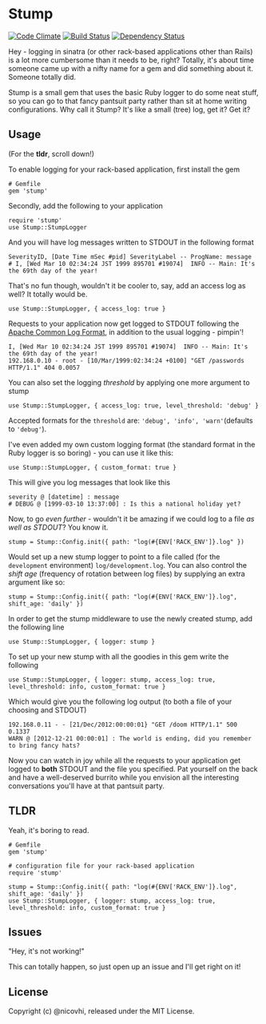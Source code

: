 # Stump

[![Code Climate](https://codeclimate.com/github/nicohvi/stump.png)](https://codeclimate.com/github/nicohvi/stump)
[![Build Status](https://travis-ci.org/nicohvi/stump.png?branch=master)](https://travis-ci.org/nicohvi/stump)
[![Dependency Status](https://gemnasium.com/nicohvi/stump.png)](https://gemnasium.com/nicohvi/stump)

Hey - logging in sinatra (or other rack-based applications other than Rails) is a lot more cumbersome than
it needs to be, right? Totally, it's about time someone came up with a nifty name for a gem and did something
about it. Someone totally did.

Stump is a small gem that uses the basic Ruby logger to do some neat stuff, so you can go to that fancy pantsuit party
rather than sit at home writing configurations. Why call it Stump? It's like a small (tree) log, get it? Get it?

## Usage

(For the **tldr**, scroll down!)

To enable logging for your rack-based application, first install the gem

    # Gemfile
    gem 'stump'

Secondly, add the following to your application

    require 'stump'
    use Stump::StumpLogger

And you will have log messages written to STDOUT in the following format

    SeverityID, [Date Time mSec #pid] SeverityLabel -- ProgName: message
    # I, [Wed Mar 10 02:34:24 JST 1999 895701 #19074]  INFO -- Main: It's the 69th day of the year!

That's no fun though, wouldn't it be cooler to, say, add an access log as well? It totally would be.

    use Stump::StumpLogger, { access_log: true }

Requests to your application now get logged to STDOUT following the [Apache Common Log Format](http://httpd.apache.org/docs/1.3/logs.html#common),
in addition to the usual logging - pimpin'!

    I, [Wed Mar 10 02:34:24 JST 1999 895701 #19074]  INFO -- Main: It's the 69th day of the year!
    192.168.0.10 - root - [10/Mar/1999:02:34:24 +0100] "GET /passwords HTTP/1.1" 404 0.0057

You can also set the logging *threshold* by applying one more argument to stump

    use Stump::StumpLogger, { access_log: true, level_threshold: 'debug' }

Accepted formats for the `threshold` are: `'debug', 'info', 'warn'`(defaults to `'debug'`).

I've even added my own custom logging format (the standard format in the Ruby logger is so boring) - you can use it like this:

    use Stump::StumpLogger, { custom_format: true }

This will give you log messages that look like this

    severity @ [datetime] : message
    # DEBUG @ [1999-03-10 13:37:00] : Is this a national holiday yet?

Now, to go *even further* - wouldn't it be amazing if we could log to a file *as well as STDOUT*? You know it.

    stump = Stump::Config.init({ path: "log(#{ENV['RACK_ENV']}.log" })

Would set up a new stump logger to point to a file called (for the `development` environment) `log/development.log`.
You can also control the *shift age* (frequency of rotation between log files) by supplying an extra argument like so:

    stump = Stump::Config.init({ path: "log(#{ENV['RACK_ENV']}.log", shift_age: 'daily' })

In order to get the stump middleware to use the newly created stump, add the following line

    use Stump::StumpLogger, { logger: stump }

To set up your new stump with all the goodies in this gem write the following

    use Stump::StumpLogger, { logger: stump, access_log: true, level_threshold: info, custom_format: true }

Which would give you the following log output (to both a file of your choosing and STDOUT)

    192.168.0.11 - - [21/Dec/2012:00:00:01} "GET /doom HTTP/1.1" 500 0.1337
    WARN @ [2012-12-21 00:00:01] : The world is ending, did you remember to bring fancy hats?

Now you can watch in joy while all the requests to your application get logged to **both** STDOUT and the file
you specified. Pat yourself on the back and have a well-deserved burrito while you envision all the interesting
conversations you'll have at that pantsuit party.

## TLDR

Yeah, it's boring to read.

    # Gemfile
    gem 'stump'

    # configuration file for your rack-based application
    require 'stump'

    stump = Stump::Config.init({ path: "log(#{ENV['RACK_ENV']}.log", shift_age: 'daily' })
    use Stump::StumpLogger, { logger: stump, access_log: true, level_threshold: info, custom_format: true }

## Issues

"Hey, it's not working!"

This can totally happen, so just open up an issue and I'll get right on it!


## License

Copyright (c) @nicovhi, released under the MIT License.
